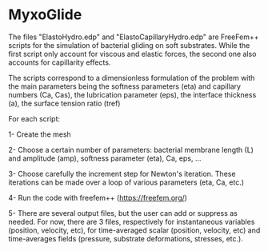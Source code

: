 # MyxoGlide

The files "ElastoHydro.edp" and "ElastoCapillaryHydro.edp" are FreeFem++ scripts for the simulation of bacterial gliding on soft substrates.
While the first script only account for viscous and elastic forces, the second one also accounts for capillarity effects. 

The scripts correspond to a dimensionless formulation of the problem with the main parameters being the softness parameters (eta) and 
capillary numbers (Ca, Cas), the lubrication parameter (eps), the interface thickness (a), the surface tension ratio (tref)

For each script:

1- Create the mesh

2- Choose a certain number of parameters: bacterial membrane length (L) and amplitude (amp), softness parameter (eta), Ca, eps, ...

3- Choose carefully the increment step for Newton's iteration. These iterations can be made over a loop of various parameters (eta, Ca, etc.)

4- Run the code with freefem++ (https://freefem.org/)

5- There are several output files, but the user can add or suppress as needed. For now, there are 3 files, respectively for
 instantaneous variables (position, velocity, etc), for time-averaged scalar (position, velocity, etc) and time-averages fields (pressure, 
substrate deformations, stresses, etc.).

